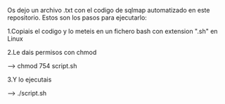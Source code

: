 Os dejo un archivo .txt con el codigo de sqlmap automatizado en este repositorio. Estos son los pasos para ejecutarlo:



1.Copiais el codigo y lo meteis en un fichero bash con extension ".sh" en Linux



2.Le dais permisos con chmod

  --> chmod 754 script.sh
  


3.Y lo ejecutais

  --> ./script.sh
